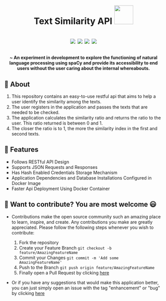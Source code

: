 <h1 align="center"> Text Similarity API <img src="https://user-images.githubusercontent.com/31375292/198900263-a8071a9a-739e-4d94-b1c3-80b692421258.svg" height="60"/>

<a href="https://www.python.org/"><img src="https://img.shields.io/badge/Python-inside-yellow?style=for-the-badge&logo=python" /></a> <a href="https://spacy.io/"><img src="https://img.shields.io/badge/spaCy-inside-skyblue?style=for-the-badge&logo=spacy" /></a> <a href="https://flask.palletsprojects.com/en/2.2.x/"><img src="https://img.shields.io/badge/flask-inside-lightgray?style=for-the-badge&logo=flask" /></a> <a href="https://www.docker.com/"><img src="https://img.shields.io/badge/Docker-inside-blue?style=for-the-badge&logo=docker" /></a>
</h1>

<h4 align="center"> ~ An experiment in development to explore the functioning of natural language processing using spaCy and provide its accessibility to end users without the user caring about the internal whereabouts. </h4>

## :scroll: About

1. This repository contains an easy-to-use restful api that aims to help a user identify the similarity among the texts.
2. The user registers in the application and passes the texts that are needed to be checked.
3. The application calculates the similarity ratio and returns the ratio to the user. This ratio returned is between 0 and 1.
4. The closer the ratio is to 1, the more the similarity index in the first and second texts.

## :dart: Features

<ul type="square">
 <li>Follows RESTful API Design</li>
 <li>Supports JSON Requests and Responses</li>
 <li>Has Hash Enabled Credentials Storage Mechanism</li>
 <li>Application Dependencies and Database Installations Configured in Docker Image</li>
 <li>Faster Api Deployment Using Docker Container</li>
</ul>

## :clap: Want to contribute? You are most welcome :smiley:

- Contributions make the open source community such an amazing place to learn, inspire, and create. Any contributions you make are greatly appreciated. Please follow  the following steps whenever you wish to contribute:

   1. Fork the repository
   2. Create your Feature Branch 
        ``` git checkout -b feature/AmazingFeatureName ```
   3. Commit your Changes 
        ``` git commit -m 'Add some AmazingFeatureName' ```
   4. Push to the Branch 
         ``` git push origin feature/AmazingFeatureName ```
   5. Finally open a Pull Request by clicking <a href="https://github.com/amulya30/Text_Similarity_API/pulls">here</a>

- Or if you have any suggestions that would make this application better, you can just simply open an issue with the tag "enhancement" or "bug" by clicking <a href="https://github.com/amulya30/Text_Similarity_API/issues">here</a>
